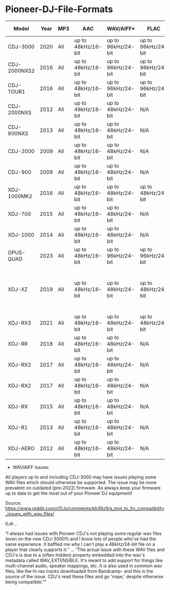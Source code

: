 # Pioneer-DJ-File-Formats

| Model       | Year | MP3 | AAC                | WAV/AIFF*          | FLAC              | Apple Lossless    | Notes                                     |
|-------------|------|-----|--------------------|-------------------|-------------------|-------------------|-------------------------------------------|
| CDJ-3000    | 2020 | All | up to 48kHz/16-bit | up to 96kHz/24-bit| up to 96kHz/24-bit| up to 96kHz/24-bit|                                           |
| CDJ-2000NXS2| 2016 | All | up to 48kHz/16-bit | up to 96kHz/24-bit| up to 96kHz/24-bit| up to 96kHz/24-bit|                                           |
| CDJ-TOUR1   | 2016 | All | up to 48kHz/16-bit | up to 96kHz/24-bit| up to 96kHz/24-bit| up to 96kHz/24-bit|                                           |
| CDJ-2000NXS | 2012 | All | up to 48kHz/16-bit | up to 48kHz/24-bit| N/A               | N/A               |                                           |
| CDJ-900NXS  | 2013 | All | up to 48kHz/16-bit | up to 48kHz/24-bit| N/A               | N/A               |                                           |
| CDJ-2000    | 2009 | All | up to 48kHz/16-bit | up to 48kHz/24-bit| N/A               | N/A               |                                           |
| CDJ-900     | 2009 | All | up to 48kHz/16-bit | up to 48kHz/24-bit| N/A               | N/A               |                                           |
| XDJ-1000MK2 | 2016 | All | up to 48kHz/16-bit | up to 48kHz/24-bit| up to 48kHz/24-bit| up to 48kHz/24-bit|                                           |
| XDJ-700     | 2015 | All | up to 48kHz/16-bit | up to 48kHz/24-bit| N/A               | N/A               |                                           |
| XDJ-1000    | 2014 | All | up to 48kHz/16-bit | up to 48kHz/24-bit| N/A               | N/A               |                                           |
| OPUS-QUAD   | 2023 | All | up to 48kHz/16-bit | up to 96kHz/24-bit| up to 96kHz/24-bit| up to 96kHz/24-bit|                                           |
| XDJ-XZ      | 2019 | All | up to 48kHz/16-bit | up to 48kHz/24-bit| up to 48kHz/24-bit| N/A               | FLAC support added in 2019 FW update       |
| XDJ-RX3     | 2021 | All | up to 48kHz/16-bit | up to 48kHz/24-bit| up to 48kHz/24-bit| N/A               |                                           |
| XDJ-RR      | 2018 | All | up to 48kHz/16-bit | up to 48kHz/24-bit| N/A               | N/A               |                                           |
| XDJ-RX2     | 2017 | All | up to 48kHz/16-bit | up to 48kHz/24-bit| N/A               | N/A               |                                           |
| XDJ-RX2  | 2017 | All | up to 48kHz/16-bit  | up to 48kHz/24-bit | N/A       | N/A            |       |
| XDJ-RX   | 2015 | All | up to 48kHz/16-bit  | up to 48kHz/24-bit | N/A       | N/A            |       |
| XDJ-R1   | 2013 | All | up to 48kHz/16-bit  | up to 48kHz/24-bit | N/A       | N/A            |       |
| XDJ-AERO | 2012 | All | up to 48kHz/16-bit  | up to 48kHz/24-bit | N/A       | N/A            |       |

* WAV/AIFF Issues:

All players up to and including CDJ-3000 may have issues playing some WAV files which should otherwise be supported. The issue may be more prevalent on outdated (pre-2022) firmware. As always keep your firmware up to date to get the most out of your Pioneer DJ equipment!

Source: https://www.reddit.com/r/DJs/comments/kb36z9/a_tool_to_fix_compatibility_issues_with_wav_files/

tl;dr…

“I always had issues with Pioneer CDJ's not playing some regular wav files (even on the new CDJ-3000!!) and I know lots of people who've had the same experience. It baffled me why I can't play a 48kHz/24-bit file on a player that clearly supports it.”
…
“The actual issue with these WAV files and CDJ's is due to a (often hidden) property embedded into the wav's metadata called WAV_EXTENSIBLE. It's meant to add support for things like multi-channel audio, speaker mappings, etc. It is also used in common wav files, like the hi-res tracks downloaded from Bandcamp- and this is the source of the issue. CDJ's read these files and go 'nope,' despite otherwise being compatible.”"
